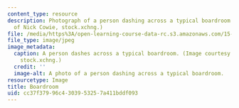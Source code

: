 ```yaml
---
content_type: resource
description: Photograph of a person dashing across a typical boardroom.(Image courtesy
  of Nick Cowie, stock.xchng.)
file: /media/https%3A/open-learning-course-data-rc.s3.amazonaws.com/15-974-practical-leadership-fall-2004/cc37f37996c4303953257a411bddf093_15-974f04.jpg
file_type: image/jpeg
image_metadata:
  caption: A person dashes across a typical boardroom. (Image courtesy of Nick Cowie,
    stock.xchng.)
  credit: ''
  image-alt: A photo of a person dashing across a typical boardroom.
resourcetype: Image
title: Boardroom
uid: cc37f379-96c4-3039-5325-7a411bddf093
---
```

